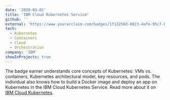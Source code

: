 ```yaml
---
date: '2020-03-01'
title: 'IBM Cloud Kubernetes Service'
github: ''
external: 'https://www.youracclaim.com/badges/1f13250d-8023-4afe-95c7-b4fb8ec5e1cc/linked_in_profile'
tech:
  - Kubernetes
  - Containers
  - Cloud
  - Orchestration
company: 'IBM'
showInProjects: true
---
```


The badge earner understands core concepts of Kubernetes: VMs vs. containers, Kubernetes architectural model, key resources, and pods. The individual also knows how to build a Docker image and deploy an app on Kubernetes in the IBM Cloud Kubernetes Service. Read more about it on [IBM Cloud Kubernetes](https://www.ibm.com/eg-en/cloud/container-service).
